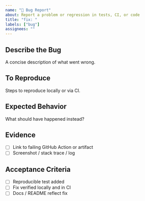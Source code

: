 ```yaml
---
name: "🐛 Bug Report"
about: Report a problem or regression in tests, CI, or code
title: "fix: "
labels: ["bug"]
assignees: ""
---
```


## Describe the Bug

A concise description of what went wrong.

## To Reproduce

Steps to reproduce locally or via CI.

## Expected Behavior

What should have happened instead?

## Evidence

- [ ] Link to failing GitHub Action or artifact
- [ ] Screenshot / stack trace / log

## Acceptance Criteria

- [ ] Reproducible test added
- [ ] Fix verified locally and in CI
- [ ] Docs / README reflect fix

